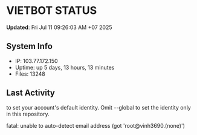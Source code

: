 # VIETBOT STATUS
**Updated**: Fri Jul 11 09:26:03 AM +07 2025

## System Info
- IP: 103.77.172.150
- Uptime: up 5 days, 13 hours, 13 minutes
- Files: 13248

## Last Activity

to set your account's default identity.
Omit --global to set the identity only in this repository.

fatal: unable to auto-detect email address (got 'root@vinh3690.(none)')
